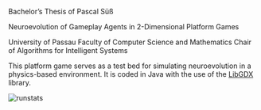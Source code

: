 Bachelor’s Thesis of Pascal Süß

Neuroevolution of Gameplay Agents in 2-Dimensional Platform Games

University of Passau
Faculty of Computer Science and Mathematics
Chair of Algorithms for Intelligent Systems

This platform game serves as a test bed for simulating neuroevolution in a physics-based environment. 
It is coded in Java with the use of the [LibGDX](https://github.com/libgdx/libgdx/) library.

![runstats](https://github.com/Suesspas/BachelorThesis/raw/master/assets/runs_stats.png)

